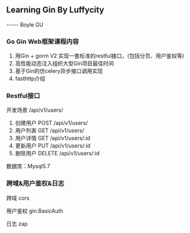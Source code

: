 ## Learning Gin By Luffycity
----- Boyle GU

### Go Gin Web框架课程内容
1. 用Gin + gorm V2 实现一套标准的restful接口，(包括分页、用户鉴权等)
2. 高性能动态注入组织大型Gin项目最佳时间
3. 基于Gin的仿celery异步接口调用实现
4. fasthttp介绍

### Restful接口
开发场景 /api/v1/users/
1. 创建用户 POST /api/v1/users/
2. 用户列表 GET /api/v1/users/
3. 用户详情 GET /api/v1/users/:id
4. 更新用户 PUT /api/v1/users/:id
5. 删除用户 DELETE /api/v1/users/:id

数据库：Mysql5.7


### 跨域&用户鉴权&日志
跨域 cors

用户鉴权 gin.BasicAuth

日志 zap

